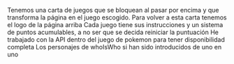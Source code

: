 Tenemos una carta de juegos que se bloquean al pasar por encima y que transforma la página en el juego escogido. Para volver a esta carta tenemos el logo de la página arriba
Cada juego tiene sus instrucciones y un sistema de puntos acumulables, a no ser que se decida reiniciar la puntuación
He trabajado con la API dentro del juego de pokemon para tener disponibilidad completa
Los personajes de whoIsWho si han sido introducidos de uno en uno
